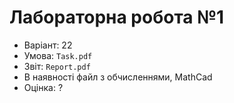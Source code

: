 # Лабораторна робота №1

- Варіант: 22
- Умова: `Task.pdf`
- Звіт: `Report.pdf`
- В наявності файл з обчисленнями, MathCad
- Оцінка: ?